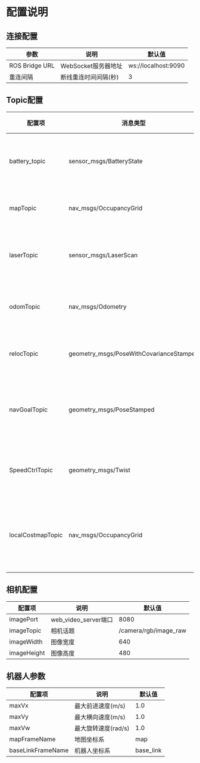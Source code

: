 # 配置说明

## 连接配置

| 参数 | 说明 | 默认值 |
|------|------|--------|
| ROS Bridge URL | WebSocket服务器地址 | ws://localhost:9090 |
| 重连间隔 | 断线重连时间间隔(秒) | 3 |

## Topic配置

| 配置项 | 消息类型 | 说明 | 默认值 |
|--------|----------|------|---------|
| battery_topic | sensor_msgs/BatteryState | 电池状态话题 | /battery_state |
| mapTopic | nav_msgs/OccupancyGrid | 地图话题 | /map |
| laserTopic | sensor_msgs/LaserScan | 激光扫描话题 | /scan |
| odomTopic | nav_msgs/Odometry | 里程计话题 | /odom |
| relocTopic | geometry_msgs/PoseWithCovarianceStamped | 重定位话题 | /initialpose |
| navGoalTopic | geometry_msgs/PoseStamped | 导航目标点话题 | /move_base_simple/goal |
| SpeedCtrlTopic | geometry_msgs/Twist | 速度控制话题 | /cmd_vel |
| localCostmapTopic | nav_msgs/OccupancyGrid |局部代价地图话题| /local_costmap/costmap |


## 相机配置

| 配置项 | 说明 | 默认值 |
|--------|------|---------|
| imagePort | web_video_server端口 | 8080 |
| imageTopic | 相机话题 | /camera/rgb/image_raw |
| imageWidth | 图像宽度 | 640 |
| imageHeight | 图像高度 | 480 |

## 机器人参数

| 配置项 | 说明 | 默认值 |
|--------|------|---------|
| maxVx | 最大前进速度(m/s) | 1.0 |
| maxVy | 最大横向速度(m/s) | 1.0 |
| maxVw | 最大旋转速度(rad/s) | 1.0 |
| mapFrameName | 地图坐标系 | map |
| baseLinkFrameName | 机器人坐标系 | base_link | 
